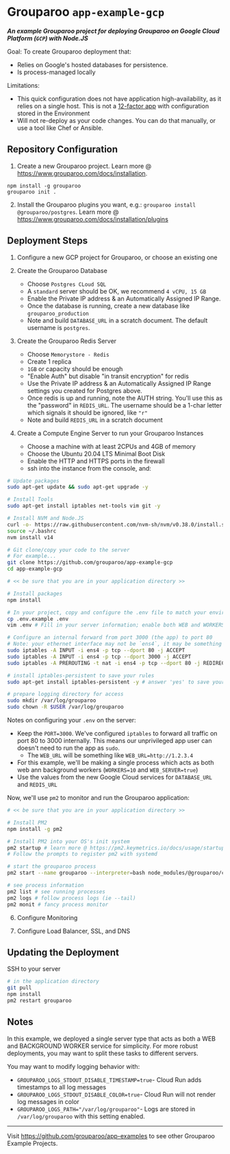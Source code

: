 # Grouparoo `app-example-gcp`

_**An example Grouparoo project for deploying Grouparoo on Google Cloud Platform (`GCP`) with Node.JS**_

Goal: To create Grouparoo deployment that:

- Relies on Google's hosted databases for persistence.
- Is process-managed locally

Limitations:

- This quick configuration does not have application high-availability, as it relies on a single host. This is not a [12-factor app](https://12factor.net/) with configuration stored in the Environment
- Will not re-deploy as your code changes. You can do that manually, or use a tool like Chef or Ansible.

## Repository Configuration

1. Create a new Grouparoo project. Learn more @ https://www.grouparoo.com/docs/installation.

```
npm install -g grouparoo
grouparoo init .
```

2. Install the Grouparoo plugins you want, e.g.: `grouparoo install @grouparoo/postgres`. Learn more @ https://www.grouparoo.com/docs/installation/plugins

## Deployment Steps

1. Configure a new GCP project for Grouparoo, or choose an existing one

2. Create the Grouparoo Database

   - Choose `Postgres CLoud SQL`
   - A `standard` server should be OK, we recommend `4 vCPU, 15 GB`
   - Enable the Private IP address & an Automatically Assigned IP Range.
   - Once the database is running, create a new database like `grouparoo_production`
   - Note and build `DATABASE_URL` in a scratch document. The default username is `postgres`.

3. Create the Grouparoo Redis Server

   - Choose `Memorystore - Redis`
   - Create 1 replica
   - `1GB` or capacity should be enough
   - "Enable Auth" but disable "in transit encryption" for redis
   - Use the Private IP address & an Automatically Assigned IP Range settings you created for Postgres above.
   - Once redis is up and running, note the AUTH string. You'll use this as the "password" in `REDIS_URL`. The username should be a 1-char letter which signals it should be ignored, like `"r"`
   - Note and build `REDIS_URL` in a scratch document

4. Create a Compute Engine Server to run your Grouparoo Instances

   - Choose a machine with at least 2CPUs and 4GB of memory
   - Choose the Ubuntu 20.04 LTS Minimal Boot Disk
   - Enable the HTTP and HTTPS ports in the firewall
   - ssh into the instance from the console, and:

```bash
# Update packages
sudo apt-get update && sudo apt-get upgrade -y

# Install Tools
sudo apt-get install iptables net-tools vim git -y

# Install NVM and Node.JS
curl -o- https://raw.githubusercontent.com/nvm-sh/nvm/v0.38.0/install.sh | bash
source ~/.bashrc
nvm install v14

# Git clone/copy your code to the server
# For example...
git clone https://github.com/grouparoo/app-example-gcp
cd app-example-gcp

# << be sure that you are in your application directory >>

# Install packages
npm install

# In your project, copy and configure the .env file to match your environment
cp .env.example .env
vim .env # Fill in your server information; enable both WEB and WORKERS

# Configure an internal forward from port 3000 (the app) to port 80
# Note: your ethernet interface may not be `ens4`, it may be something else.  Run `ifconfig -a` to see your network interfaces
sudo iptables -A INPUT -i ens4 -p tcp --dport 80 -j ACCEPT
sudo iptables -A INPUT -i ens4 -p tcp --dport 3000 -j ACCEPT
sudo iptables -A PREROUTING -t nat -i ens4 -p tcp --dport 80 -j REDIRECT --to-port 3000

# install iptables-persistent to save your rules
sudo apt-get install iptables-persistent -y # answer 'yes' to save your existing iptables rules

# prepare logging directory for access
sudo mkdir /var/log/grouparoo
sudo chown -R $USER /var/log/grouparoo
```

Notes on configuring your `.env` on the server:

- Keep the `PORT=3000`. We've configured `iptables` to forward all traffic on port 80 to 3000 internally. This means our unprivileged app user can doesn't need to run the app as `sudo`.
  - The `WEB_URL` will be something like `WEB_URL=http://1.2.3.4`
- For this example, we'll be making a single process which acts as both web ann background workers (`WORKERS=10` and `WEB_SERVER=true`)
- Use the values from the new Google Cloud services for `DATABASE_URL` and `REDIS_URL`

Now, we'll use `pm2` to monitor and run the Grouparoo application:

```bash
# << be sure that you are in your application directory >>

# Install PM2
npm install -g pm2

# Install PM2 into your OS's init system
pm2 startup # learn more @ https://pm2.keymetrics.io/docs/usage/startup/
# Follow the prompts to register pm2 with systemd

# start the grouparoo process
pm2 start --name grouparoo --interpreter=bash node_modules/@grouparoo/core/bin/start

# see process information
pm2 list # see running processes
pm2 logs # follow process logs (ie --tail)
pm2 monit # fancy process monitor
```

6. Configure Monitoring

7. Configure Load Balancer, SSL, and DNS

## Updating the Deployment

SSH to your server

```bash
# in the application directory
git pull
npm install
pm2 restart grouparoo
```

## Notes

In this example, we deployed a single server type that acts as both a WEB and BACKGROUND WORKER service for simplicity. For more robust deployments, you may want to split these tasks to different servers.

You may want to modify logging behavior with:

- `GROUPAROO_LOGS_STDOUT_DISABLE_TIMESTAMP=true`- Cloud Run adds timestamps to all log messages
- `GROUPAROO_LOGS_STDOUT_DISABLE_COLOR=true`- Cloud Run will not render log messages in color
- `GROUPAROO_LOGS_PATH="/var/log/grouparoo"`- Logs are stored in `/var/log/grouparoo` with this setting enabled.

---

Visit https://github.com/grouparoo/app-examples to see other Grouparoo Example Projects.
